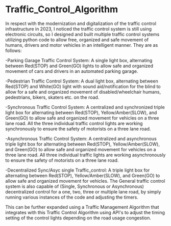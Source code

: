 # Traffic_Control_Algorithm
In respect with the modernization and digitalization of the traffic control infrastructure in 2023, I noticed the traffic control system is still using electronic circuits, so I designed and built multiple traffic control systems utilizing python code to allow free, organized and safe movement of humans, drivers and motor vehicles in an intelligent manner. They are as follows:

-Parking Garage Traffic Control System: A single light box, alternating between Red(STOP) and Green(GO) lights to allow safe and organized movement of cars and drivers in an automated parking garage.

-Pedestrian Traffic Control System: A dual light box, alternating between Red(STOP) and White(GO) light with sound aid/notification for the blind to allow for a safe and organized movement of disabled/wheelchair humans, pedestrians, bikers, skaters etc. on the road.

-Synchronous Traffic Control System: A centralized and synchronized triple light box for alternating between Red(STOP), Yellow/Amber(SLOW), and Green(GO) to allow safe and organized movement for vehicles on a three lane road. All the three individual traffic control lights are working synchronously to ensure the safety of motorists on a three lane road.

-Asynchronous Traffic Control System: A centralized and asynchronous triple light box for alternating between Red(STOP), Yellow/Amber(SLOW), and Green(GO) to allow safe and organized movement for vehicles on a three lane road. All three individual traffic lights are working asynchronously to ensure the safety of motorists on a three lane road.

-Decentralized Sync/Asyc single Traffic_control: A triple light box for alternating between Red(STOP), Yellow/Amber(SLOW), and Green(GO) to allow safe and organized movement for vehicles. The General traffic control system is also capable of (Single, Synchronous or Asynchronous) decentralized control for a one, two, three or multiple lane road, by simply running various instances of the code and adjusting the timers.

This can be further expanded using a Traffic Management Algorithm that integrates with this Traffic Control Algorithm using API's to adjust the timing setting of the control lights depending on the road usage congestion.
